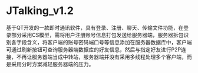 # JTalking_v1.2
基于QT开发的一款即时通讯软件，具有登录、注册、聊天、传输文件功能，在登录部分采用CS模型，需将用户注册账号信息打包发送给服务器端，服务器拆包识别各字段含义，将客户端的账号密码端口号等信息添加在服务器数据库中，客户端可通过刷新按钮可查询服务器端数据库的好友信息，然后与指定好友进行P2P连接，不再让服务器端当成中转站，服务器端并没有采用多线程处理多个客户端，而是采用分时方案减轻服务器端的压力。
